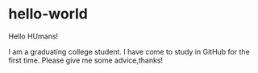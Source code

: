 # hello-world

Hello HUmans!

I am a graduating college student. I have come to study in GitHub for the first time. Please give me some advice,thanks!
